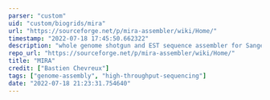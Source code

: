```yaml
---
parser: "custom"
uid: "custom/biogrids/mira"
url: "https://sourceforge.net/p/mira-assembler/wiki/Home/"
timestamp: "2022-07-18 17:45:50.662322"
description: "whole genome shotgun and EST sequence assembler for Sanger, 454, Solexa (Illumina), IonTorrent data and PacBio (the later at the moment only CCS and error-corrected CLR reads)."
repo_url: "https://sourceforge.net/p/mira-assembler/wiki/Home/"
title: "MIRA"
credit: ["Bastien Chevreux"]
tags: ["genome-assembly", "high-throughput-sequencing"]
date: "2022-07-18 21:23:31.754640"
---
```

